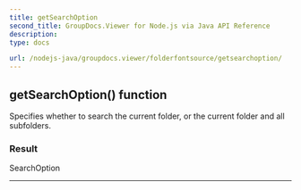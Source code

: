```yaml
---
title: getSearchOption
second_title: GroupDocs.Viewer for Node.js via Java API Reference
description: 
type: docs

url: /nodejs-java/groupdocs.viewer/folderfontsource/getsearchoption/
---
```


## getSearchOption()  function

 Specifies whether to search the current folder, or the current folder and all subfolders.
 

### Result
SearchOption


---


